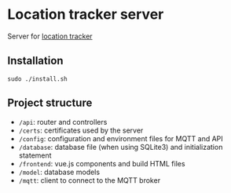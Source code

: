 # Location tracker server
Server for [location tracker](https://github.com/moritzschramm/location-tracker)

## Installation
```
sudo ./install.sh
```

## Project structure
- `/api`: router and controllers
- `/certs`: certificates used by the server
- `/config`: configuration and environment files for MQTT and API
- `/database`: database file (when using SQLite3) and initialization statement
- `/frontend`: vue.js components and build HTML files
- `/model`: database models
- `/mqtt`: client to connect to the MQTT broker